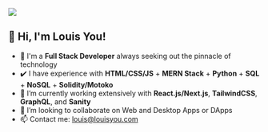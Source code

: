 ![](https://user-images.githubusercontent.com/81671608/164883470-85cad774-ca24-40b2-bc71-27664e24325b.gif)
## 👋 Hi, I'm Louis You!
- 🏫 I'm a **Full Stack Developer** always seeking out the pinnacle of technology
- ✔️ I have experience with **HTML/CSS/JS** + **MERN Stack** + **Python** + **SQL** + **NoSQL** + **Solidity/Motoko**
- 📖 I’m currently working extensively with **React.js/Next.js**, **TailwindCSS**, **GraphQL**, and **Sanity**
- 🔗 I’m looking to collaborate on Web and Desktop Apps or DApps
- 📫 Contact me: louis@louisyou.com

<!---
YouCodes/YouCodes is a ✨ special ✨ repository because its `README.md` (this file) appears on your GitHub profile.
You can click the Preview link to take a look at your changes.
--->
